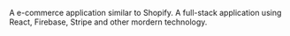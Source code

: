 A e-commerce application similar to Shopify. A full-stack application using React, Firebase, Stripe and other mordern technology.
